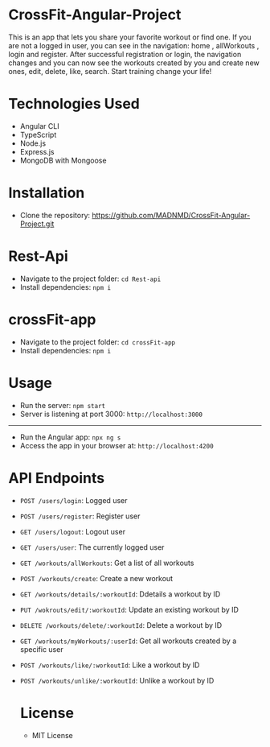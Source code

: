 # CrossFit-Angular-Project

This is an app that lets you share your favorite workout or find one. If you are not a logged in user, you can see in the navigation: home , allWorkouts , login and register. After successful registration or login, the navigation changes and you can now see the workouts created by you and create new ones, edit, delete, like, search. Start training change your life!

# Technologies Used
 - Angular CLI
 - TypeScript
 - Node.js
 - Express.js
 - MongoDB with Mongoose

# Installation
 - Clone the repository: https://github.com/MADNMD/CrossFit-Angular-Project.git
  # Rest-Api
   - Navigate to the project folder: `cd Rest-api`
   - Install dependencies: `npm i`
 # crossFit-app
  - Navigate to the project folder: `cd crossFit-app`
  - Install dependencies: `npm i`

# Usage
 - Run the server: `npm start`
 - Server is listening at port 3000: `http://localhost:3000`
 - ---------------------------
 - Run the Angular app: `npx ng s`
 - Access the app in your browser at: `http://localhost:4200`

# API Endpoints
 - `POST /users/login`: Logged user
 - `POST /users/register`: Register user
 - `GET /users/logout`: Logout user
 - `GET /users/user`: The currently logged user
 - `GET /workouts/allWorkouts`:  Get a list of all workouts
 - `POST /workouts/create`: Create a new workout
 - `GET /workouts/details/:workoutId`: Ddetails a workout by ID
 - `PUT /wokrouts/edit/:workoutId`: Update an existing workout by ID
 - `DELETE /workouts/delete/:workoutId`: Delete a workout by ID
 - `GET /workouts/myWorkouts/:userId`: Get all workouts created by a specific user
 - `POST /workouts/like/:workoutId`: Like a workout by ID
 - `POST /workouts/unlike/:workoutId`: Unlike a workout by ID

   # License
   - MIT License
